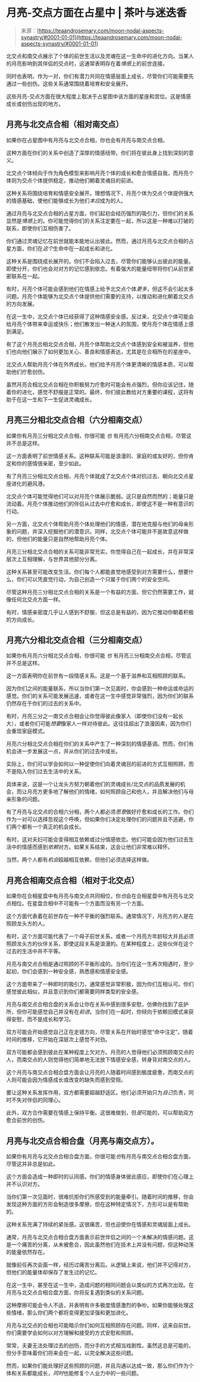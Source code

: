 <!--yml

类别：未分类

日期：2024-06-12 18:22:18

-->

# 月亮-交点方面在占星中 | 茶叶与迷迭香

> 来源：[https://teaandrosemary.com/moon-nodal-aspects-synastry/#0001-01-01](https://teaandrosemary.com/moon-nodal-aspects-synastry/#0001-01-01)

北交点和南交点展示了个体的前世生活以及灵魂在这一生命中的进化方向。当某人的月亮影响到其伴侣的交点时，这通常表明存在着*情感*上的前世连接。

同时也表明，作为一对，你们有潜力共同在情感层面上成长，尽管你们可能需要先通过一些创伤。这些关系通常围绕着培育和安全展开。

这些月亮-交点方面在很大程度上取决于占星图中该方面的星座和宫位。这是情感成长或创伤出现的地方。

## 月亮与北交点合相（相对南交点）

如果你在占星图中有月亮与北交点合相，你也会有月亮与南交点合相。

这种方面在你们的关系中创造了深厚的情感纽带。你们将在彼此身上找到深刻的意义。

北交点个体倾向于作为角色模型来影响月亮个体的成长和愈合情感自我，而月亮个体则为交点个体提供稳定，推动他们朝着灵魂目的前进。

这种关系将围绕培育和情感安全展开。理想情况下，月亮个体为交点个体提供强大的情感基础，使他们能够成长为他们*本应*成为的人。

通过月亮与北交点合相的占星方面，你们起初会经历强烈的吸引力，但你们的关系显然是*情感*上的。你可能觉得你们的关系注定要在一起，所以这是一种难以打破的联系，即使你们互相伤害了。

你们通过灵魂记忆在前世就能本能地认出彼此。然而，通过月亮与北交点合相的占星方面，你们在*这个*生命中在一起成长和进化。

这种关系是围绕成长展开的。你们不会陷入过去，尽管你们能够认出彼此的能量。即使分开，你们也会对对方的记忆感到依恋。有着强大的能量纽带将你们从前世紧密联系在一起。

有时，月亮个体可能会感到他们在情感上给予北交点个体*更多*，但这不会引起太多问题。月亮个体能够为北交点个体提供他们需要的支持，以推动和进化朝着北交点的方向发展。

在这一生中，北交点个体已经获得了这种情感安全感。反过来，北交点个体可能会给月亮个体带来幸运或快乐；他们散发出一种迷人的氛围，使月亮个体在情感上感到满足。

有了这个月亮合相北交点合相，月亮个体帮助北交点个体感到安全和被滋养，但他们也向他们展示了如何更加关心、善良和情感表达，尤其是在合相所在的星座中。

北交点人帮助月亮个体在外界成长。他们给予月亮个体更清晰的情感本质，可以帮助他们疗愈创伤。

虽然月亮合相北交点合相在你积极努力疗愈时可能会有点强烈，但你应该记住，随着你的进化，感觉不舒服是正常的。最终，你们彼此教给对方重要的课程，这将有助于在这一生和下一生促进灵魂成长。

## 月亮三分相北交点合相（六分相南交点）

如果你有月亮三分相北交点合相，你很可能 *也* 有月亮六分相南交点合相，尽管这并不总是这样。

这一方面表明了前世情感关系。这种联系可能是浪漫的、家庭的或友好的，但你肯定和你的感情很亲密，至少如此。

有了月亮三分相北交点合相，月亮个体就成了北交点个体对抗过去、朝向北交点星座进化的避风港。

北交点个体可能觉得他们可以对月亮个体展示脆弱。这只是自然而然的；能量只是流动着。月亮个体推动他们的伴侣从过去中疗愈和成长，即使这不是一种有意识的行动。

另一方面，北交点个体帮助月亮个体处理他们的情感，潜在地克服与他们的母亲形象的问题，并深入挖掘他们的潜意识。同样，北交点个体可能并不是故意这样做的，但他们的能量只是自然地帮助月亮个体。

月亮三分相北交点合相的关系可能非常充实。你觉得自己在一起成长，并在非常深层次上互相理解，与世界其他部分分离。

这种关系甚至可能改变生活。你们每个人都能直觉地感受到对方需要什么，想要什么，你们可以凭直觉行动，为自己创造一个只属于你们两个的安全空间。

尽管这种月亮三分相北交点合相的关系是一个有益的方面，但它仍然需要工作，就像任何北交点方面一样。

有时，情感亲密度几乎让人感到不舒服，但这总是有益的，因为它推动你朝着积极的方向成长。

## 月亮六分相北交点合相（三分相南交点）

如果你有月亮六分相北交点合相，你很可能 *也* 有月亮三分相南交点合相，尽管这并不总是这样。

这一方面表明你在前世有一段情感关系。这是一个基于滋养和互相照顾的联系。

因为你们之间的能量联系，所以当你们第一次见面时，你会感到一种命运或命运的感觉。你们的关系可能发展迅速，或者在这一生中感觉非常强烈，因为你们的联系仍然存在于你们的过去的关系中。

有时，月亮三分之一南交点合相会让你觉得彼此像家人（即使你们没有一起长大），或者你们可能*想要*像家人一样对待彼此。这往往超出了浪漫因素，因为你们会重现家庭模式。

月亮六分相北交点合相在你们的关系中产生了一种深刻的情感基调。然而，你们有机会进一步发展这一点，并从你们的过去中成长。

实际上，你们可以学会如何以一种促使你们向着灵魂目的前进的方式互相照顾，而不是陷入你们过去生活中的关系。

具体来说，这是一个让龙头方努力朝着他们的灵魂成长/北交点的品质发展的机会，而让月亮方更多地了解他们的情绪，如何照顾自己和他人，并且解决他们与母亲形象的问题。

有了月亮与北交点的合相六分相，两个人都必须*愿意*做好疗愈和成长的工作。你们作为一对可以选择忽视这个呼唤，但如果你们决定处理你们的问题并且不逃避，你们两个都有一个真正的机会成长。

有时，这对夫妇可能会变得相互依赖或过分情感依恋。他们可能会因为他们过去生活中的情感而感到*依赖*对方。如果关系结束，这会让他们非常难以释怀。

当然，两个人都有*机会*超越相互依赖，但他们必须选择这样做。

## 月亮合相南交点合相（相对于北交点）

如果你在合相星盘中有月亮与南交点共同相位，你*也*会在合相星盘中有月亮与北交点相位。在星盘合相中不可能有一个方面而没有另一个方面。

这个方面代表着在前世存在一种不平衡的强烈联系。通常情况下，月亮方的人是在照顾龙头方的人。

有时，这个方面可能代表了一个母子前世关系，或者一个月亮方年龄较大并且必须照顾龙头方的伙伴关系，即使这段关系是浪漫的。在某种程度上，这些伙伴在这个过去的生活中并不平等。

月亮与南交点合相是通过照顾的不平衡形成的。当你们在这一生再次相遇时，至少起初，你们会感到一种安全感，熟悉感和情感安全感。

这个方面带来了一种即时的吸引力，通常感觉非常积极，因为你们互相认可。你们感觉彼此相似，并且意识到你们都需要同样类型的安全感。

月亮与南交点合相合盘的关系会让你在关系中感到很多安慰，仿佛你找到了庇护所，但你可能感觉自己并没有在*前进*。当你们在一起时，你倾向于依赖旧模式来获得安慰，而不是成长和学习。

双方可能会开始感觉自己正在走错方向，尽管关系在开始时感觉“命中注定”。随着时间的推移，它开始在深层次上感觉不对劲。

双方可能都会感到彼此在某种程度上欠对方。月亮的人觉得他们必须照顾南交点的人，而南交点的人则觉得他们简单地无法放下情感安全感，转身背对南交点的人。

这个月亮与南交点合相合盘方面会让月亮的人随着时间感到极度疲惫，而南交点的人则可能会因为情感成长或改变的缺失而感到受阻。

要让这种关系发挥作用，双方都需要超越舒适区。他们必须开始只为*自己*负责，同时不失对伴侣的同理心。

此外，双方合作需要在情感上保持平衡。这很难做到，但*是*可能的，可以帮助双方愈合前世的创伤。

## 月亮与北交点合相合盘（月亮与南交点方）。

如果你有月亮与北交点合相合盘方面，你很可能*也*有月亮与南交点合相合盘方面，尽管这并非总是如此。

这个方面会造成一种即时的认同感。你们的情感身体彼此感应，即使你们在心理上并不认识对方。

当你们第一次见面时，很难抗拒你们所感受到的能量牵引。随着时间的推移，你会发现这种方面的方形会制造很多摩擦，但在这种特定情况下，方形可以是有帮助的。

这种关系充满了持续的紧张感。这很痛苦，但也迫使你在情感和灵魂层面上成长。

通常，月亮与北交点合相合盘方面表示前世伴侣之间的一个未解决的情感问题。这是一个痛苦的分离，从未被愈合，因此虽然他们在技术上并没有问题，但这种动荡的能量依然存在。

就像前任再次会面一样，经历过痛苦分离后。从逻辑上来说，他们并不记得对方，但他们的能量体却保存了发生过的记忆。

在这一生中，甚至在这一生中，造成问题的相同问题会以类似的方式再次出现。在月亮与北交点合相合盘方面，你将反复遇到类似的关系问题。

这种摩擦可能会令人不适，并表明有许多极度情感激烈的争吵。如果你能够处理这些情绪，那么你们两个都将变得更加坚强和更加进化。

月亮与北交点的合相也可能暗示你们如何互相照顾存在问题。同样，这来自前世。你们需要学会如何以对方理解和接受的方式安慰和照顾。

常常，夫妻无法处理过去的创伤，而分手的方式相当戏剧性。虽然这总是可能的，但分手意味着你们将来会在一起，以完全解决这些问题。

然而，如果你们能处理好这些照顾的问题，并且沟通以达成一致，那么你们作为个体和关系都能成长，*同时*也能修复个人业力中的一些问题。
